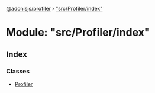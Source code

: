 [@adonisjs/profiler](../README.md) › ["src/Profiler/index"](_src_profiler_index_.md)

# Module: "src/Profiler/index"

## Index

### Classes

* [Profiler](../classes/_src_profiler_index_.profiler.md)
